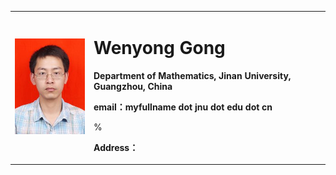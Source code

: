 <table border="0">
  <tr>
    <td width="25%">
      <img src="/gongwenyong.jpg" width="100%">      
    </td>
    <td width="75%">
      <h1>Wenyong Gong</h1>
      <p><b>Department of Mathematics, Jinan University, Guangzhou, China</b></p>
      <p><b>email：myfullname dot jnu dot edu dot cn</b></p>
      %<p><b>Address：</b></p>
    </td>
  </tr>
</table>
